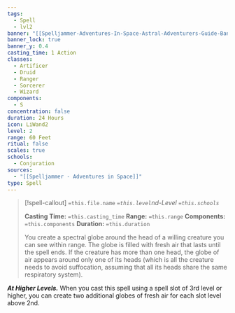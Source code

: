 ```yaml
---
tags:
  - Spell
  - lvl2
banner: "[[Spelljammer-Adventures-In-Space-Astral-Adventurers-Guide-Banner.jpg]]"
banner_lock: true
banner_y: 0.4
casting_time: 1 Action
classes:
  - Artificer
  - Druid
  - Ranger
  - Sorcerer
  - Wizard
components:
  - S
concentration: false
duration: 24 Hours
icon: LiWand2
level: 2
range: 60 Feet
ritual: false
scales: true
schools:
  - Conjuration
sources:
  - "[[Spelljammer - Adventures in Space]]"
type: Spell
---
```

>[!spell-callout] `=this.file.name`
>*`=this.level`nd-Level `=this.schools`*
>
>**Casting Time:** `=this.casting_time`
>**Range:** `=this.range`
>**Components:** `=this.components`
>**Duration:** `=this.duration`
>
>You create a spectral globe around the head of a willing creature you can see within range. The globe is filled with fresh air that lasts until the spell ends. If the creature has more than one head, the globe of air appears around only one of its heads (which is all the creature needs to avoid suffocation, assuming that all its heads share the same respiratory system).
>
>
***At Higher Levels.*** When you cast this spell using a spell slot of 3rd level or higher, you can create two additional globes of fresh air for each slot level above 2nd.